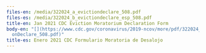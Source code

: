 ```yaml
---
files-en: /media/322024_a_evictiondeclare_508.pdf
files-es: /media/322024_b_evictiondeclare_esp_508.pdf
title-en: Jan 2021 CDC Eviction Moratorium Declaration Form
body-en: "[](https://www.cdc.gov/coronavirus/2019-ncov/more/pdf/322024_A_Evicti\
  onDeclare_508.pdf)"
title-es: Enero 2021 CDC Formulario Moratoria de Desalojo
---
```

